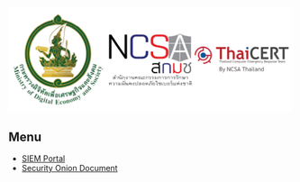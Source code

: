 ![MDES x NCSA x Thaicert](./images/logo.png "MDES x NCSA x Thaicert")

## Menu
* [SIEM Portal](https://siem-portal.thaicert.or.th/)
* [Security Onion Document](https://docs.securityonion.net/en/2.3/)
